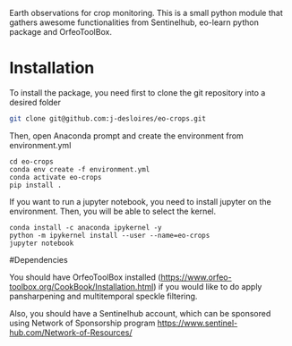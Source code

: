 Earth observations for crop monitoring. This is a small python module that gathers awesome functionalities from Sentinelhub, eo-learn python package and OrfeoToolBox.

# Installation

To install the package, you need first to clone the git repository into a desired folder

```bash
git clone git@github.com:j-desloires/eo-crops.git
```

Then, open Anaconda prompt and create the environment from environment.yml

```
cd eo-crops
conda env create -f environment.yml
conda activate eo-crops
pip install .
```


If you want to run a jupyter notebook, you need to install jupyter on the environment. Then, you will be able to select the kernel.

```
conda install -c anaconda ipykernel -y
python -m ipykernel install --user --name=eo-crops
jupyter notebook
```

#Dependencies

You should have OrfeoToolBox installed (https://www.orfeo-toolbox.org/CookBook/Installation.html) if you would like to do apply pansharpening and multitemporal speckle filtering. 

Also, you should have a Sentinelhub account, which can be sponsored using Network of Sponsorship program https://www.sentinel-hub.com/Network-of-Resources/
